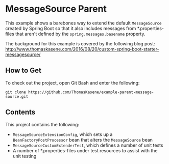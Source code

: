 # MessageSource Parent
This example shows a barebones way to extend the default `MessageSource` created by Spring Boot so that it also includes messages from *.properties-files that aren't defined by the `spring.messages.basename` property.

The background for this example is covered by the following blog post: http://www.thomaskasene.com/2016/08/20/custom-spring-boot-starter-messagesource/

## How to Get

To check out the project, open Git Bash and enter the following:
```
git clone https://github.com/ThomasKasene/example-parent-message-source.git
```

## Contents

This project contains the following:

* `MessageSourceExtensionConfig`, which sets up a `BeanFactoryPostProcessor` bean that alters the `MessageSource` bean
* `MessageSourceCustomExtenderTest`, which defines a number of unit tests
* A number of *.properties-files under test resources to assist with the unit testing